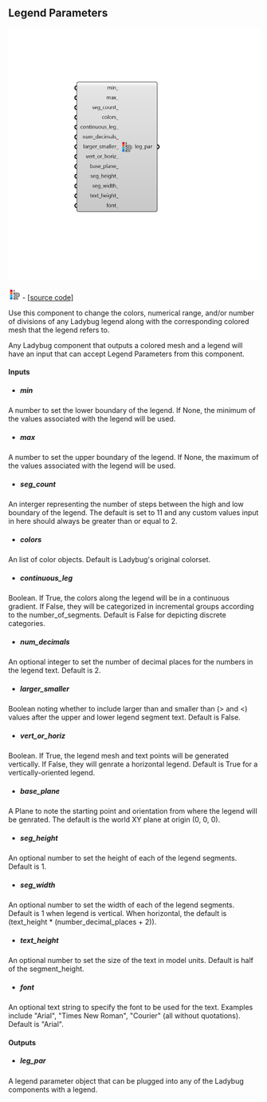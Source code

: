 ## Legend Parameters

![](../../images/components/Legend_Parameters.png)

![](../../images/icons/Legend_Parameters.png) - [[source code]](https://github.com/ladybug-tools/ladybug-grasshopper/blob/master/ladybug_grasshopper/src//LB%20Legend%20Parameters.py)


Use this component to change the colors, numerical range, and/or number of divisions of any Ladybug legend along with the corresponding colored mesh that the legend refers to. 

Any Ladybug component that outputs a colored mesh and a legend will have an input that can accept Legend Parameters from this component. 



#### Inputs
* ##### min 
A number to set the lower boundary of the legend. If None, the minimum of the values associated with the legend will be used. 
* ##### max 
A number to set the upper boundary of the legend. If None, the maximum of the values associated with the legend will be used. 
* ##### seg_count 
An interger representing the number of steps between the high and low boundary of the legend. The default is set to 11 and any custom values input in here should always be greater than or equal to 2. 
* ##### colors 
An list of color objects. Default is Ladybug's original colorset. 
* ##### continuous_leg 
Boolean. If True, the colors along the legend will be in a continuous gradient. If False, they will be categorized in incremental groups according to the number_of_segments. Default is False for depicting discrete categories. 
* ##### num_decimals 
An optional integer to set the number of decimal places for the numbers in the legend text. Default is 2. 
* ##### larger_smaller 
Boolean noting whether to include larger than and smaller than (> and <) values after the upper and lower legend segment text. Default is False. 
* ##### vert_or_horiz 
Boolean. If True, the legend mesh and text points will be generated vertically.  If False, they will genrate a horizontal legend. Default is True for a vertically-oriented legend. 
* ##### base_plane 
A Plane to note the starting point and orientation from where the legend will be genrated. The default is the world XY plane at origin (0, 0, 0). 
* ##### seg_height 
An optional number to set the height of each of the legend segments. Default is 1. 
* ##### seg_width 
An optional number to set the width of each of the legend segments. Default is 1 when legend is vertical. When horizontal, the default is (text_height * (number_decimal_places + 2)). 
* ##### text_height 
An optional number to set the size of the text in model units. Default is half of the segment_height. 
* ##### font 
An optional text string to specify the font to be used for the text. Examples include "Arial", "Times New Roman", "Courier" (all without quotations). Default is "Arial". 

#### Outputs
* ##### leg_par
A legend parameter object that can be plugged into any of the Ladybug components with a legend. 